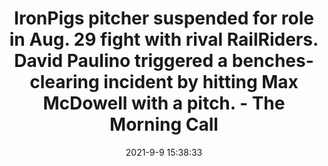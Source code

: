 ---
"title": "IronPigs pitcher suspended for role in Aug. 29 fight with rival RailRiders. David Paulino triggered a benches-clearing incident by hitting Max McDowell with a pitch. - The Morning Call"
"date": "2021-9-9 15:38:33"
"feed_name": "GOOGLENEWS"
"feed_website": "https://news.google.com/search?q=drilling%2Bincident&hl=en-US&gl=US&ceid=US:en"
"feed_rss": "https://news.google.com/rss/search?q=drilling%2Bincident&hl=en-US&gl=US&ceid=US:en"
"link": "https://www.mcall.com/sports/ironpigs-phillies/mc-spt-ironpigs-david-paulino-suspension-20210909-euxn5pco2zd2bh6r5dousultdy-story.html"
"file": "_posts/1-1-2021-97f5aa4079111438318bb3834e0236e5824a0485.md"
"accident": "1"
"drilling": "0"
---